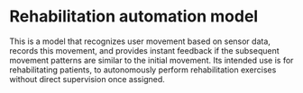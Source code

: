 # Rehabilitation automation model
This is a model that recognizes user movement based on sensor data, records this movement, and provides instant feedback if the subsequent movement patterns are similar to the initial movement. Its intended use is for rehabilitating patients, to autonomously perform rehabilitation exercises without direct supervision once assigned.

